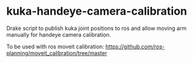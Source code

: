 # kuka-handeye-camera-calibration
Drake script to publish kuka joint positions to ros and allow moving arm manually for handeye camera calibration.

To be used with ros moveit calibration: https://github.com/ros-planning/moveit_calibration/tree/master 
